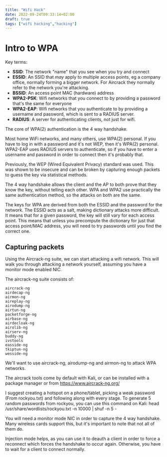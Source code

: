 ```yaml
---
title: "Wifi Hack"
date: 2022-09-24T09:33:14+02:00
draft: true
tags: ["wifi hacking","hacking"]
---
```


# Intro to WPA

Key terms:

- **SSID**: The network "name" that you see when you try and connect
- **ESSID**: An SSID that *may* apply to multiple access points, eg a company office, normally forming a bigger network. For Aircrack they normally refer to the network you're attacking.
- **BSSID**: An access point MAC (hardware) address
- **WPA2-PSK**: Wifi networks that you connect to by providing a password that's the same for everyone
- **WPA2-EAP**: Wifi networks that you authenticate to by providing a username and password, which is sent to a RADIUS server.
- **RADIUS**: A server for authenticating clients, not just for wifi.

The core of WPA(2) authentication is the 4 way handshake.

Most home WiFi networks, and many others, use WPA(2) personal. If you have to log in with a password and it's not WEP, then it's WPA(2) personal. WPA2-EAP uses RADIUS servers to authenticate, so if you have to enter a username and password in order to connect then it's probably that.

Previously, the WEP (Wired Equivalent Privacy) standard was used. This was shown to be insecure and can be broken by capturing enough packets to guess the key via statistical methods.

The 4 way handshake allows the client and the AP to both prove that they know the key, without telling each other. WPA and WPA2 use practically the same authentication method, so the attacks on both are the same.

The keys for WPA are derived from both the ESSID and the password for the network. The ESSID acts as a salt, making dictionary attacks more difficult. It means that for a given password, the key will still vary for each access point. This means that unless you precompute the dictionary for just that access point/MAC address, you will need to try passwords until you find the correct one.

## Capturing packets

Using the Aircrack-ng suite, we can start attacking a wifi network. This will walk you through attacking a network yourself, assuming you have a monitor mode enabled NIC.

The aircrack-ng suite consists of:

    aircrack-ng
    airdecap-ng
    airmon-ng
    aireplay-ng
    airodump-ng
    airtun-ng
    packetforge-ng
    airbase-ng
    airdecloak-ng
    airolib-ng
    airserv-ng
    buddy-ng
    ivstools
    easside-ng
    tkiptun-ng
    wesside-ng

We'll want to use aircrack-ng, airodump-ng and airmon-ng to attack WPA networks.

The aircrack tools come by default with Kali, or can be installed with a package manager or from https://www.aircrack-ng.org/

I suggest creating a hotspot on a phone/tablet, picking a weak password (From rockyou.txt) and following along with every stage. To generate 5 random passwords from rockyou, you can use this command on Kali: head /usr/share/wordlists/rockyou.txt -n 10000 | shuf -n 5 -

You will need a monitor mode NIC in order to capture the 4 way handshake. Many wireless cards support this, but it's important to note that not all of them do.

Injection mode helps, as you can use it to deauth a client in order to force a reconnect which forces the handshake to occur again. Otherwise, you have to wait for a client to connect normally.